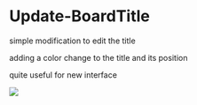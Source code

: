 # Update-BoardTitle

simple modification to edit the title

adding a color change to the title and its position

quite useful for new interface 

![](https://github.com/deadoflove/Update-BoardTitle/blob/main/updateboardtitle.gif)